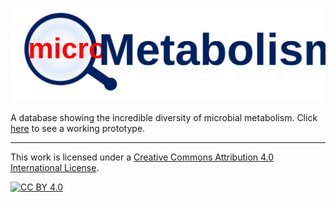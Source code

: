 [![MicroMetabolism](https://github.com/thackmann/MicroMetabolismDatabase/blob/main/logo.svg)](https://timothy-hackmann.shinyapps.io/MicroMetabolismDatabase/)

A database showing the incredible diversity of microbial metabolism.  Click [here](https://timothy-hackmann.shinyapps.io/MicroMetabolismDatabase/) to see a working prototype.

---
This work is licensed under a
[Creative Commons Attribution 4.0 International License][cc-by].

[![CC BY 4.0][cc-by-image]][cc-by]

[cc-by]: http://creativecommons.org/licenses/by/4.0/
[cc-by-image]: https://i.creativecommons.org/l/by/4.0/88x31.png
[cc-by-shield]: https://img.shields.io/badge/License-CC%20BY%204.0-lightgrey.svg
